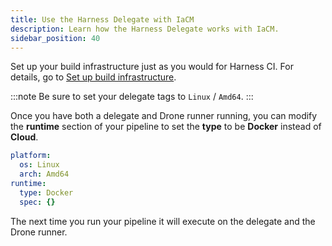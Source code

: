 ```yaml
---
title: Use the Harness Delegate with IaCM
description: Learn how the Harness Delegate works with IaCM.
sidebar_position: 40
---
```


Set up your build infrastructure just as you would for Harness CI. For details, go to [Set up build infrastructure](https://developer.harness.io/docs/category/set-up-build-infrastructure). 

:::note
Be sure to set your delegate tags to `Linux` / `Amd64`.
:::

Once you have both a delegate and Drone runner running, you can modify the **runtime** section of your pipeline to set the **type** to be **Docker** instead of **Cloud**.

```yaml
platform:
  os: Linux
  arch: Amd64
runtime:
  type: Docker
  spec: {}
```

The next time you run your pipeline it will execute on the delegate and the Drone runner. 